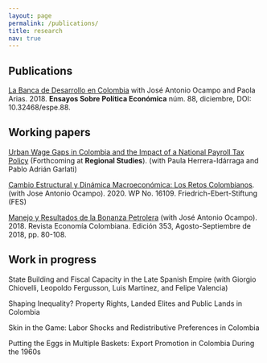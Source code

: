 ```yaml
---
layout: page
permalink: /publications/
title: research
nav: true
---
```


## Publications
[La Banca de Desarrollo en Colombia](https://ideas.repec.org/a/col/000107/017014.html) with José Antonio Ocampo and Paola Arias. 2018. **Ensayos Sobre Política Económica** núm. 88, diciembre, DOI: 10.32468/espe.88.


## Working papers
[Urban Wage Gaps in Colombia and the Impact of a National Payroll Tax Policy](https://drive.google.com/file/d/1-7xZpaTmBcOvuJ2JwQ8nj_umqzjl3WdR/view) (Forthcoming at **Regional Studies**). (with Paula Herrera-Idárraga and Pablo Adrián Garlati)

[Cambio Estructural y Dinámica Macroeconómica: Los Retos Colombianos](https://www.google.com/url?q=http%3A%2F%2Flibrary.fes.de%2Fpdf-files%2Fbueros%2Fkolumbien%2F16109.pdf&sa=D). (with Jose Antonio Ocampo). 2020. WP No. 16109. Friedrich-Ebert-Stiftung (FES)

[Manejo y Resultados de la Bonanza Petrolera](https://www.contraloria.gov.co/documents/20181/1379259/REC353.pdf/6be361e8-2a52-4262-8367-27bf34860240) (with José Antonio Ocampo). 2018. Revista Economía Colombiana. Edición 353, Agosto-Septiembre de 2018, pp. 80-108. 


## Work in progress
State Building and Fiscal Capacity in the Late Spanish Empire (with Giorgio Chiovelli, Leopoldo Fergusson, Luis Martinez, and Felipe Valencia)

Shaping Inequality? Property Rights, Landed Elites and Public Lands in Colombia

Skin in the Game: Labor Shocks and Redistributive Preferences in Colombia

Putting the Eggs in Multiple Baskets: Export Promotion in Colombia During the 1960s
